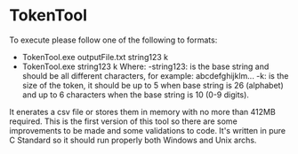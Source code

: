 # TokenTool
To execute please follow one of the following to formats:
  - TokenTool.exe outputFile.txt string123 k
  - TokenTool.exe string123 k
Where:
  -string123: is the base string and should be all different characters, for example: abcdefghijklm...
  -k: is the size of the token, it should be up to 5 when base string is 26 (alphabet) and up to 6 characters when the base string is 10 (0-9 digits).
  
It enerates a csv file or stores them in memory with no more than 412MB required.
This is the first version of this tool so there are some improvements to be made and some validations to code.
It's written in pure C Standard so it should run properly both Windows and Unix archs.
